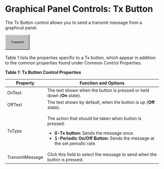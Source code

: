 # Graphical Panel Controls: Tx Button

The Tx Button control allows you to send a transmit message from a graphical panel.

![Figure 1: An example Tx Button control.](../../../../.gitbook/assets/gpctrlTxButton.gif)

Table 1 lists the properties specific to a Tx button, which appear in addition to the common properties found under Common Control Properties.

**Table 1: Tx Button Control Properties**

| Property        | Function and Options                                                                                                                                                                                                                 |
| --------------- | ------------------------------------------------------------------------------------------------------------------------------------------------------------------------------------------------------------------------------------ |
| OnText          | The text shown when the button is pressed or held down (**On** state).                                                                                                                                                               |
| OffText         | The text shown by default, when the button is up (**Off** state).                                                                                                                                                                    |
| TxType          | <p>The action that should be taken when button is pressed:</p><ul><li><strong>0-Tx button:</strong> Sends the message once.</li><li><strong>1-Periodic On/Off Button:</strong> Sends the message at the set periodic rate.</li></ul> |
| TransmitMessage | Click this field to select the message to send when the button is pressed.                                                                                                                                                           |
